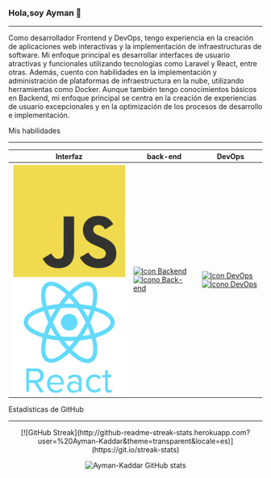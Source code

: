 ### Hola,soy Ayman 👋
____________________________________________________________________________________

Como desarrollador Frontend y DevOps, tengo experiencia en la creación de aplicaciones web interactivas y la implementación de infraestructuras de software. Mi enfoque principal es desarrollar interfaces de usuario atractivas y funcionales utilizando tecnologías como Laravel y React, entre otras. Además, cuento con habilidades en la implementación y administración de plataformas de infraestructura en la nube, utilizando herramientas como Docker. Aunque también tengo conocimientos básicos en Backend, mi enfoque principal se centra en la creación de experiencias de usuario excepcionales y en la optimización de los procesos de desarrollo e implementación.

Mis habilidades
____________________________________________________________________________________

<div align="center" dir="auto">
<table>
<thead>
<tr>
<th><strong><font style="vertical-align: inherit;"><font style="vertical-align: inherit;">Interfaz</font></font></strong></th>
<th><strong><font style="vertical-align: inherit;"><font style="vertical-align: inherit;">back-end</font></font></strong></th>
<th><strong><font style="vertical-align: inherit;"><font style="vertical-align: inherit;">DevOps</font></font></strong></th>
</tr>
</thead>
<tbody>
<tr>
<td>
<img src="https://github.com/devicons/devicon/blob/master/icons/javascript/javascript-original.svg"><img src="https://github.com/devicons/devicon/blob/master/icons/react/react-original-wordmark.svg">
  
</td>
<td><a target="_blank" rel="noopener noreferrer" href="/emagrina/emagrina/blob/main/.img/icons_backend_light.svg#gh-light-mode-only"><img alt="Icon Backend" src="/emagrina/emagrina/raw/main/.img/icons_backend_light.svg#gh-light-mode-only" style="max-width: 100%;"></a><a target="_blank" rel="noopener noreferrer" href="/emagrina/emagrina/blob/main/.img/icons_backend_dark.svg#gh-dark-mode-only"><img alt="Ícono Back-end" src="/emagrina/emagrina/raw/main/.img/icons_backend_dark.svg#gh-dark-mode-only" style="max-width: 100%;"></a></td>
<td><a target="_blank" rel="noopener noreferrer" href="/emagrina/emagrina/blob/main/.img/icons_devops_light.svg#gh-light-mode-only"><img alt="Icon DevOps" src="/emagrina/emagrina/raw/main/.img/icons_devops_light.svg#gh-light-mode-only" style="max-width: 100%;"></a><a target="_blank" rel="noopener noreferrer" href="/emagrina/emagrina/blob/main/.img/icons_devops_dark.svg#gh-dark-mode-only"><img alt="Ícono DevOps" src="/emagrina/emagrina/raw/main/.img/icons_devops_dark.svg#gh-dark-mode-only" style="max-width: 100%;"></a></td>
</tr>
</tbody>
</table>
</div>

Estadísticas de GitHub
____________________________________________________________________________________
<div align="center">
[![GitHub Streak](http://github-readme-streak-stats.herokuapp.com?user=%20Ayman-Kaddar&theme=transparent&locale=es)](https://git.io/streak-stats)

![Ayman-Kaddar GitHub stats](https://github-readme-stats.vercel.app/api?username=anuraghazra&show_icons=true&theme=radical)


</div>
<!--
**Ayman-Kaddar/Ayman-Kaddar** is a ✨ _special_ ✨ repository because its `README.md` (this file) appears on your GitHub profile.

Here are some ideas to get you started:

- 🔭 I’m currently working on ...
- 🌱 I’m currently learning ...
- 👯 I’m looking to collaborate on ...
- 🤔 I’m looking for help with ...
- 💬 Ask me about ...
- 📫 How to reach me: ...
- 😄 Pronouns: ...
- ⚡ Fun fact: ...
-->
